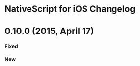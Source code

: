 NativeScript for iOS Changelog
==============================

0.10.0 (2015, April 17)
==

### Fixed

### New



